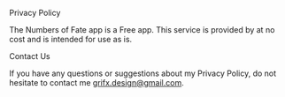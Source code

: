 Privacy Policy

The Numbers of Fate app is a Free app. This service is provided by at no cost and is intended for use as is.

Contact Us

If you have any questions or suggestions about my Privacy Policy, do not hesitate to contact me grifx.design@gmail.com.
